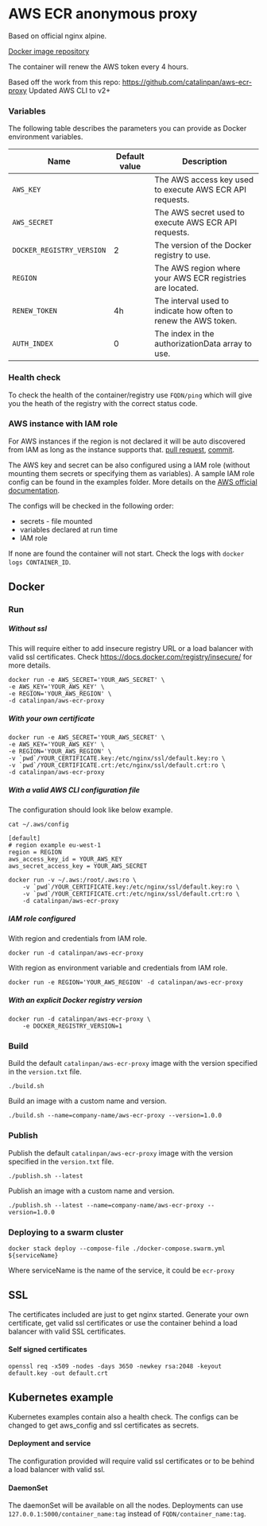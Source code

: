 # AWS ECR anonymous proxy

Based on official nginx alpine.

[Docker image repository](https://hub.docker.com/r/proreact/aws-ecr-proxy/)

The container will renew the AWS token every 4 hours.

Based off the work from this repo: https://github.com/catalinpan/aws-ecr-proxy
Updated AWS CLI to v2+


### Variables

The following table describes the parameters you can provide as Docker environment variables.

| Name                      | Default value | Description                                                     |
|---------------------------|---------------|-----------------------------------------------------------------|
| `AWS_KEY`                 |               | The AWS access key used to execute AWS ECR API requests.        |
| `AWS_SECRET`              |               | The AWS secret used to execute AWS ECR API requests.            |
| `DOCKER_REGISTRY_VERSION` | 2             | The version of the Docker registry to use.                      |
| `REGION`                  |               | The AWS region where your AWS ECR registries are located.       |
| `RENEW_TOKEN`             | 4h            | The interval used to indicate how often to renew the AWS token. |
| `AUTH_INDEX`              | 0             | The index in the authorizationData array to use.                |
### Health check

To check the health of the container/registry use `FQDN/ping` which will give you the heath of the registry with the correct status code.

### AWS instance with IAM role

For AWS instances if the region is not declared it will be auto discovered from IAM as long as the instance supports that. [pull request](https://github.com/catalinpan/aws-ecr-proxy/pull/1/commits/899ef1a80a7fa141f66e500a76f6ed86f8d19f4e), [commit](https://github.com/catalinpan/aws-ecr-proxy/commit/d8a709bf043cfd14b88defae738833e93c946f4b).

The AWS key and secret can be also configured using a IAM role (without mounting them secrets or specifying them as variables). A sample IAM role config can be found in the examples folder. More details on the [AWS official documentation](http://docs.aws.amazon.com/IAM/latest/UserGuide/id_roles.html).

The configs will be checked in the following order:

- secrets - file mounted
- variables declared at run time
- IAM role

If none are found the container will not start. Check the logs with `docker logs CONTAINER_ID`.

## Docker

### Run
##### Without ssl
This will require either to add insecure registry URL or a load balancer with valid ssl certificates.
Check https://docs.docker.com/registry/insecure/ for more details.
```
docker run -e AWS_SECRET='YOUR_AWS_SECRET' \
-e AWS_KEY='YOUR_AWS_KEY' \
-e REGION='YOUR_AWS_REGION' \
-d catalinpan/aws-ecr-proxy
```
##### With your own certificate
```
docker run -e AWS_SECRET='YOUR_AWS_SECRET' \
-e AWS_KEY='YOUR_AWS_KEY' \
-e REGION='YOUR_AWS_REGION' \
-v `pwd`/YOUR_CERTIFICATE.key:/etc/nginx/ssl/default.key:ro \
-v `pwd`/YOUR_CERTIFICATE.crt:/etc/nginx/ssl/default.crt:ro \
-d catalinpan/aws-ecr-proxy
```
##### With a valid AWS CLI configuration file
The configuration should look like below example.
```
cat ~/.aws/config
```
```
[default]
# region example eu-west-1
region = REGION
aws_access_key_id = YOUR_AWS_KEY
aws_secret_access_key = YOUR_AWS_SECRET
```
```
docker run -v ~/.aws:/root/.aws:ro \
    -v `pwd`/YOUR_CERTIFICATE.key:/etc/nginx/ssl/default.key:ro \
    -v `pwd`/YOUR_CERTIFICATE.crt:/etc/nginx/ssl/default.crt:ro \
    -d catalinpan/aws-ecr-proxy
```
##### IAM role configured
With region and credentials from IAM role.
```
docker run -d catalinpan/aws-ecr-proxy
```
With region as environment variable and credentials from IAM role.
```
docker run -e REGION='YOUR_AWS_REGION' -d catalinpan/aws-ecr-proxy
```

##### With an explicit Docker registry version
```
docker run -d catalinpan/aws-ecr-proxy \
    -e DOCKER_REGISTRY_VERSION=1
```

### Build
Build the default `catalinpan/aws-ecr-proxy` image with the version specified in the `version.txt` file.
```
./build.sh
```
Build an image with a custom name and version.
```
./build.sh --name=company-name/aws-ecr-proxy --version=1.0.0
```

### Publish
Publish the default `catalinpan/aws-ecr-proxy` image with the version specified in the `version.txt` file.
```
./publish.sh --latest
```
Publish an image with a custom name and version.
```
./publish.sh --latest --name=company-name/aws-ecr-proxy --version=1.0.0
```

### Deploying to a swarm cluster
```
docker stack deploy --compose-file ./docker-compose.swarm.yml ${serviceName}
```
Where serviceName is the name of the service, it could be `ecr-proxy`

## SSL
The certificates included are just to get nginx started. Generate your own certificate, get valid ssl certificates or use the container behind a load balancer with valid SSL certificates.

#### Self signed certificates
```
openssl req -x509 -nodes -days 3650 -newkey rsa:2048 -keyout default.key -out default.crt
```

## Kubernetes example

Kubernetes examples contain also a health check.
The configs can be changed to get aws_config and ssl certificates as secrets.

#### Deployment and service
The configuration provided will require valid ssl certificates or to be behind a load balancer with valid ssl.

#### DaemonSet
The daemonSet will be available on all the nodes. Deployments can use `127.0.0.1:5000/container_name:tag` instead of `FQDN/container_name:tag`.
